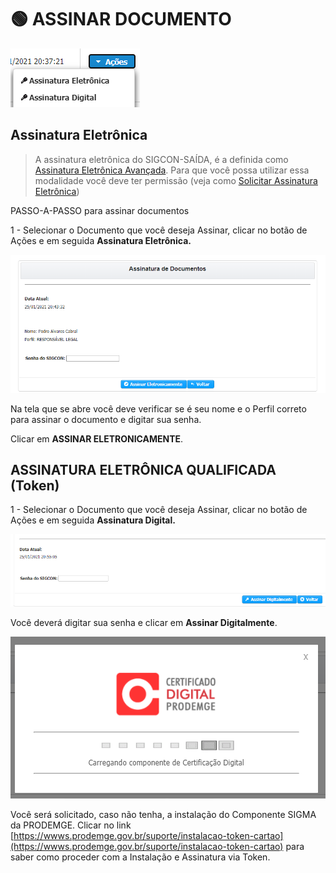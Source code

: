 # 🟢 ASSINAR DOCUMENTO

![Formas do usu&#xE1;rio ](../.gitbook/assets/processo_eletronico_assinatura.png)

## Assinatura Eletrônica

> A assinatura eletrônica do SIGCON-SAÍDA, é a definida como [Assinatura Eletrônica Avançada](https://manual.sigconsaida.mg.gov.br/processo-eletronico/processo-eletronico#assinatura-eletronica-avancada). Para que você possa utilizar essa modalidade você deve ter permissão \(veja como [Solicitar Assinatura Eletrônica](solicitar-assinatura-login-senha.md)\)

PASSO-A-PASSO para assinar documentos 

1 - Selecionar o Documento que você deseja Assinar, clicar no botão de Ações e em seguida **Assinatura Eletrônica.**

![Assinatura Eletr&#xF4;nica](../.gitbook/assets/processo_eletronico_assinatura_eletronica_avancada_beneficiario.png)

Na tela que se abre você deve verificar se é seu nome e o Perfil correto para assinar o documento e digitar sua senha.

Clicar em **ASSINAR ELETRONICAMENTE**.

## ASSINATURA ELETRÔNICA QUALIFICADA \(Token\)

1 - Selecionar o Documento que você deseja Assinar, clicar no botão de Ações e em seguida **Assinatura Digital.**

![](../.gitbook/assets/processo_eletronico_assinatura_digital_token.png)

Você deverá digitar sua senha e clicar em **Assinar Digitalmente**.

![](../.gitbook/assets/processo_eletronico_assinatura_digital_token_chamando_certificacao-digital.png)

Você será solicitado, caso não tenha, a instalação do Componente SIGMA da PRODEMGE. Clicar no link [https://wwws.prodemge.gov.br/suporte/instalacao-token-cartao](https://wwws.prodemge.gov.br/suporte/instalacao-token-cartao) para saber como proceder com a Instalação e Assinatura via Token.

